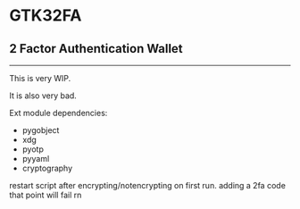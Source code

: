 # GTK32FA
## 2 Factor Authentication Wallet
---
This is very WIP.

It is also very bad.

Ext module dependencies:
- pygobject
- xdg
- pyotp
- pyyaml
- cryptography

restart script after encrypting/notencrypting on first run. adding a 2fa code that point will fail rn

